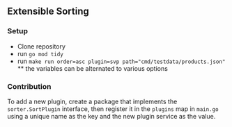## Extensible Sorting 

### Setup

* Clone repository
* run `go mod tidy`
* run `make run order=asc plugin=svp path="cmd/testdata/products.json"`
** the variables can be alternated to various options


### Contribution

To add a new plugin, create a package that implements the `sorter.SortPlugin` interface, then register it in the `plugins` map in `main.go` using a unique name as the key and the new plugin service as the value.